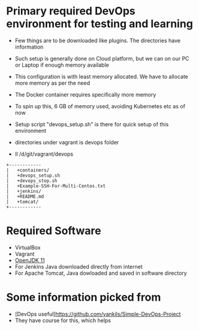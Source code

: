 # Primary required DevOps environment for testing and learning
* Few things are to be downloaded like plugins. The directories have information
* Such setup is generally done on Cloud platform, but we can on our PC or Laptop if enough memory available
* This configuration is with least memory allocated. We have to allocate more memory as per the need
* The Docker container requires specifically more memory
* To spin up this, 6 GB of memory used, avoiding Kubernetes etc as of now

* Setup script "devops_setup.sh" is there for quick setup of this environment
* directories under vagrant is devops folder
* ll /d/git/vagrant/devops 
```
+------------ 
|   +containers/
|   +devops_setup.sh
|   +devops_stop.sh 
|   +Example-SSH-For-Multi-Centos.txt
|   +jenkins/
|   +README.md
|   +tomcat/    
+------------   
```
# Required Software
* VirtualBox
* Vagrant
* [OpenJDK 11](https://adoptopenjdk.net/releases.html?variant=openjdk11&jvmVariant=hotspot#x64_linux)
* For Jenkins Java downloaded directly from internet
* For Apache Tomcat, Java dowloaded and saved in software directory

# Some information picked from 
* [DevOps useful]https://github.com/yankils/Simple-DevOps-Project
* They have course for this, which helps 